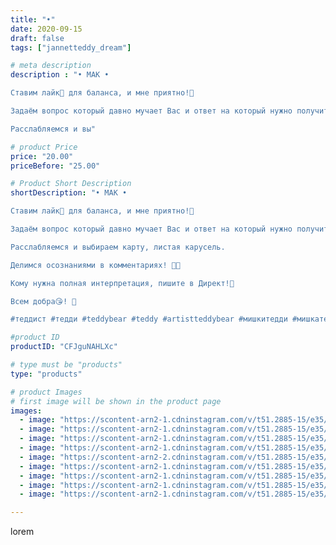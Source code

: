 ```yaml
---
title: "•"
date: 2020-09-15
draft: false
tags: ["jannetteddy_dream"]

# meta description
description : "• МАК •

Ставим лайк💞 для баланса, и мне приятно!🥰

Задаём вопрос который давно мучает Вас и ответ на который нужно получить прямо сейчас🦋!💫

Расслабляемся и вы"

# product Price
price: "20.00"
priceBefore: "25.00"

# Product Short Description
shortDescription: "• МАК •

Ставим лайк💞 для баланса, и мне приятно!🥰

Задаём вопрос который давно мучает Вас и ответ на который нужно получить прямо сейчас🦋!💫

Расслабляемся и выбираем карту, листая карусель. 

Делимся осознаниями в комментариях! 🙏💞

Кому нужна полная интерпретация, пишите в Директ!💞

Всем добра😘! 💫

#теддист #тедди #teddybear #teddy #artistteddybear #мишкитедди #мишкатедди #teddybear🐻 #teddy🐻 #teddy_bear #teddybearlove #artistteddybear #artistteddy #своимируками #ручнаяработа #моявесна #распродажа #медведиспасутмир #мойпомощниккнига #jannettcollection #королевствотеддишик #картымак #метафорическиекарты #ассоциативныекарты #арттерапия #психология #jannetteddy_психология #посланиедня"

#product ID
productID: "CFJguNAHLXc"

# type must be "products"
type: "products"

# product Images
# first image will be shown in the product page
images:
  - image: "https://scontent-arn2-1.cdninstagram.com/v/t51.2885-15/e35/s1080x1080/119239009_178230430462163_8319300298989058011_n.jpg?_nc_ht=scontent-arn2-1.cdninstagram.com&_nc_cat=111&_nc_ohc=zUQN65JxWMkAX8YwU4P&tp=1&oh=13eb469f037d84028a8c45c5ae574e15&oe=605AE835&ig_cache_key=MjM5ODU5MjE4NjE2MDM1MzkyMw%3D%3D.2"
  - image: "https://scontent-arn2-1.cdninstagram.com/v/t51.2885-15/e35/s1080x1080/119235428_607212350156968_4551589650953042162_n.jpg?_nc_ht=scontent-arn2-1.cdninstagram.com&_nc_cat=104&_nc_ohc=3fqF0Rcs39EAX9l_Vjn&tp=1&oh=a17e37f166e3339c800a4c73cd222cb6&oe=605A9DA8&ig_cache_key=MjM5ODU5MjE4NjE2ODc0MTEyMg%3D%3D.2"
  - image: "https://scontent-arn2-1.cdninstagram.com/v/t51.2885-15/e35/s1080x1080/119225148_126442182191174_3975453081612009525_n.jpg?_nc_ht=scontent-arn2-1.cdninstagram.com&_nc_cat=102&_nc_ohc=7tRD_1sBHiEAX8vfrYr&tp=1&oh=7990ff5ff7397d251c95a643db2bf3fe&oe=605BF5DF&ig_cache_key=MjM5ODU5MjE4NjExMDE1MDcwNw%3D%3D.2"
  - image: "https://scontent-arn2-1.cdninstagram.com/v/t51.2885-15/e35/s1080x1080/119444010_3357750424317374_147566777492288550_n.jpg?_nc_ht=scontent-arn2-1.cdninstagram.com&_nc_cat=102&_nc_ohc=fv26nX-EDqwAX8vf9PW&tp=1&oh=d2c633ffd6fb0d215ad1251a8868c8de&oe=605B8B6A&ig_cache_key=MjM5ODU5MjE4NjE1MTg4MTMzNg%3D%3D.2"
  - image: "https://scontent-arn2-2.cdninstagram.com/v/t51.2885-15/e35/s1080x1080/119431962_191266162382904_325129526988758627_n.jpg?_nc_ht=scontent-arn2-2.cdninstagram.com&_nc_cat=100&_nc_ohc=aa77t57KguoAX_8uW6f&tp=1&oh=9c3e76f42d9d699f06bf6434ebb4f744&oe=605C2A8C&ig_cache_key=MjM5ODU5MjE4NjE3NzE2MTA5Mw%3D%3D.2"
  - image: "https://scontent-arn2-1.cdninstagram.com/v/t51.2885-15/e35/s1080x1080/119516289_199025961638133_1113640213460519700_n.jpg?_nc_ht=scontent-arn2-1.cdninstagram.com&_nc_cat=109&_nc_ohc=mXp-OIuXHRcAX9rGfq0&tp=1&oh=4a5987cb9b5641bcb0d24030da117442&oe=605A0757&ig_cache_key=MjM5ODU5MjE4NjExODM1NjIzMA%3D%3D.2"
  - image: "https://scontent-arn2-1.cdninstagram.com/v/t51.2885-15/e35/s1080x1080/119515756_327776944996473_4118653143379396307_n.jpg?_nc_ht=scontent-arn2-1.cdninstagram.com&_nc_cat=109&_nc_ohc=6wHJKYlg1tsAX-FHPKh&tp=1&oh=5578779fd857dba034b89fa35abc1869&oe=605A17F5&ig_cache_key=MjM5ODU5MjE4NjEzNTI5OTU0OQ%3D%3D.2"
  - image: "https://scontent-arn2-1.cdninstagram.com/v/t51.2885-15/e35/s1080x1080/119238784_643371352963065_8631301311693130242_n.jpg?_nc_ht=scontent-arn2-1.cdninstagram.com&_nc_cat=109&_nc_ohc=IsYNTLr9_NMAX9vKkc3&tp=1&oh=198ae1f007e27a19934f16bb06311293&oe=605C1A9E&ig_cache_key=MjM5ODU5MjE4NjE0MzYwNjE0Mg%3D%3D.2"
  - image: "https://scontent-arn2-1.cdninstagram.com/v/t51.2885-15/e35/s1080x1080/119578016_132793815193059_8327673391603709245_n.jpg?_nc_ht=scontent-arn2-1.cdninstagram.com&_nc_cat=103&_nc_ohc=aFtlq6KKcQAAX9sFu9V&tp=1&oh=b8e1d4c8e587386667190496556c96a7&oe=605AD636&ig_cache_key=MjM5ODU5MjE4NjE2MDM5Nzg3MA%3D%3D.2"

---
```

lorem
